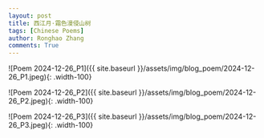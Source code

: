 ```yaml
---
layout: post
title: 西江月·霜色漫侵山树
tags: [Chinese Poems]
author: Ronghao Zhang
comments: True 
---
```


![Poem 2024-12-26_P1]({{ site.baseurl }}/assets/img/blog_poem/2024-12-26_P1.jpeg){: .width-100}

![Poem 2024-12-26_P2]({{ site.baseurl }}/assets/img/blog_poem/2024-12-26_P2.jpeg){: .width-100}

![Poem 2024-12-26_P3]({{ site.baseurl }}/assets/img/blog_poem/2024-12-26_P3.jpeg){: .width-100}